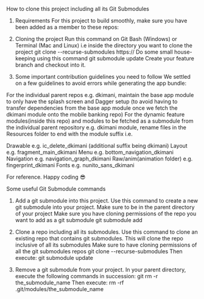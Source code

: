How to clone this project including all its Git Submodules

1. Requirements
For this project to build smoothly, make sure you have been added as a member to these repos:


2. Cloning the project
Run this command on Git Bash (Windows) or Terminal (Mac and Linux) i.e inside the directory you want to clone the project
git clone --recurse-submodules https://
Do some small house-keeping using this command
git submodule update
Create your feature branch and checkout into it.

3. Some important contribution guidelines you need to follow
We settled on a few guidelines to avoid errors while generating the app bundle:

For the individual parent repos e.g. dkimani, maintain the base app module to only have the splash screen and Dagger setup (to avoid having to transfer dependencies from the base app module once we fetch the dkimani module onto the mobile banking repo)
For the dynamic feature modules(inside this repo) and modules to be fetched as a submodule from the individual parent repository e.g. dkimani module, rename files in the Resources folder to end with the module suffix i.e.

Drawable e.g. ic_delete_dkimani (additional suffix being dkimani)
Layout e.g. fragment_main_dkimani
Menu e.g. bottom_navigation_dkimani
Navigation e.g. navigation_graph_dkimani
Raw/anim(animation folder) e.g. fingerprint_dkimani
Fonts e.g. nunito_sans_dkimani



For reference.
Happy coding 😎

Some useful Git Submodule commands

1. Add a git submodule into this project.
Use this command to create a new git submodule into your project. Make sure to be in the parent directory of your project
Make sure you have cloning permissions of the repo you want to add as a git submodule
git submodule add <remote-url>

2. Clone a repo including all its submodules.
Use this command to clone an existing repo that contains git submodules. This will clone the repo inclusive of all its submodules
Make sure to have cloning permissions of all the git submodules repos
git clone --recurse-submodules <remote-url>
Then execute:
git submodule update

3. Remove a git submodule from your project.
In your parent directory, execute the following commands in succession:
git rm -r the_submodule_name
Then execute:
rm -rf .git/modules/the_submodule_name
